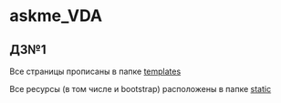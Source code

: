 # askme_VDA

## ДЗ№1
Все страницы прописаны в папке <a href="https://github.com/David-bomb/askme_VDA/edit/main/templates/">templates</a>

Все ресурсы (в том числе и bootstrap) расположены в папке <a href="https://github.com/David-bomb/askme_VDA/edit/main/tratic/">static</a>
